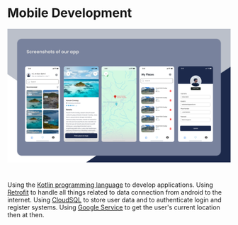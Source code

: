 # Mobile Development
![alt text](https://github.com/destinatik-team/destinatik-mobile/blob/master/Screenshot.png?raw=true)
#
Using the [Kotlin programming language][1] to develop applications. Using [Retrofit][2] to handle all things related to data connection from android to the internet. Using [CloudSQL][3] to store user data and to authenticate login and register systems. Using [Google Service][4] to get the user's current location then at then.

[1]: https://kotlinlang.org                          "Kotlin programming language"
[2]: https://square.github.io/retrofit               "Retrofit"
[3]: https://cloud.google.com/sql                    "CloudSQL"
[4]: https://cloud.google.com                        "Google Service"
